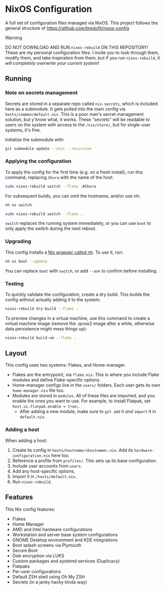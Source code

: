 # NixOS Configuration

A full set of configuration files managed via NixOS. This project follows the general structure of https://github.com/tiredofit/nixos-config

> [!WARNING]
> DO NOT DOWNLOAD AND RUN `nixos-rebuild` ON THIS REPOSITORY! These are my personal configuration files. I invite you to look through them, modify them, and take inspiration from them, but if you run `nixos-rebuild`, it _will completely overwrite your current system_!

## Running

### Note on secrets management

Secrets are stored in a separate repo called `nix-secrets`, which is included here as a submodule. It gets pulled into the main config via `hosts/common/default.nix`. This is a poor man's secret management solution, but y'know what, it works. These "secrets" will be readable to users on the system with access to the `/nix/store/`, but for single-user systems, it's fine.

Initialize the submodule with:

```sh
git submodule update --init --recursive
```

### Applying the configuration

To apply the config for the first time (e.g. on a fresh install), run this command, replacing `Shura` with the name of the host:

```sh
sudo nixos-rebuild switch --flake .#Shura
```

For subsequent builds, you can omit the hostname, and/or use nh:

```sh
nh os switch
```

```sh
sudo nixos-rebuild switch --flake .
```

`switch` replaces the running system immediately, or you can use `boot` to only apply the switch during the next reboot.

### Upgrading

This config installs a [Nix wrapper called nh](https://github.com/viperML/nh). To use it, run:

```sh
nh os boot --update
```

You can replace `boot` with `switch`, or add `--ask` to confirm before installing.

### Testing

To quickly validate the configuration, create a dry build. This builds the config without actually adding it to the system:

```zsh
nixos-rebuild dry-build --flake .
```

To preview changes in a virtual machine, use this command to create a virtual machine image (remove the .qcow2 image after a while, otherwise data persistence might mess things up):

```zsh
nixos-rebuild build-vm --flake .
```

## Layout

This config uses two systems: Flakes, and Home-manager.

- Flakes are the entrypoint, via `flake.nix`. This is where you include Flake modules and define Flake-specific options.
- Home-manager configs live in the `users/` folders. Each user gets its own `home-manager.nix` file too.
- Modules are stored in `modules`. All of these files are imported, and you enable the ones you want to use. For example, to install Flatpak, set `host.ui.flatpak.enable = true;`.
    - After adding a new module, make sure to `git add` it _and_ `import` it in `default.nix`.

### Adding a host

When adding a host:

1. Create its config in `hosts/hostname/<hostname>.nix`. Add its `hardware-configuration.nix` here too.
2. Reference a profile from `profiles/`. This sets up its base configuration.
3. Include user accounts from `users`.
4. Add any host-specific options, 
5. Import it in `/hosts/default.nix`.
6. Run `nixos-rebuild`.

## Features

This Nix config features:

- Flakes
- Home Manager
- AMD and Intel hardware configurations
- Workstation and server base system configurations
- GNOME Desktop environment and KDE integrations
- Boot splash screens via Plymouth
- Secure Boot
- Disk encryption via LUKS
- Custom packages and systemd services (Duplicacy)
- Flatpaks
- Per-user configurations
- Default ZSH shell using Oh My ZSH
- Secrets (in a janky hacky kinda way)

